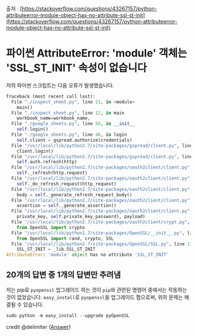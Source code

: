 출처 : [https://stackoverflow.com/questions/43267157/python-attributeerror-module-object-has-no-attribute-ssl-st-init](https://stackoverflow.com/questions/43267157/python-attributeerror-module-object-has-no-attribute-ssl-st-init)

# 파이썬 AttributeError: 'module' 객체는 'SSL\_ST\_INIT' 속성이 없습니다

저의 파이썬 스크립트는 다음 오류가 발생했습니다.

```python
Traceback (most recent call last):
  File "./inspect_sheet.py", line 21, in <module>
    main()
  File "./inspect_sheet.py", line 12, in main
    workbook_name=workbook_name,
  File "./google_sheets.py", line 56, in __init__
    self.login()
  File "./google_sheets.py", line 46, in login
    self.client = gspread.authorize(credentials)
  File "/usr/local/lib/python2.7/site-packages/gspread/client.py", line 335, in authorize
    client.login()
  File "/usr/local/lib/python2.7/site-packages/gspread/client.py", line 98, in login
    self.auth.refresh(http)
  File "/usr/local/lib/python2.7/site-packages/oauth2client/client.py", line 598, in refresh
    self._refresh(http.request)
  File "/usr/local/lib/python2.7/site-packages/oauth2client/client.py", line 769, in _refresh
    self._do_refresh_request(http_request)
  File "/usr/local/lib/python2.7/site-packages/oauth2client/client.py", line 795, in _do_refresh_request
    body = self._generate_refresh_request_body()
  File "/usr/local/lib/python2.7/site-packages/oauth2client/client.py", line 1425, in _generate_refresh_request_body
    assertion = self._generate_assertion()
  File "/usr/local/lib/python2.7/site-packages/oauth2client/client.py", line 1554, in _generate_assertion
    private_key, self.private_key_password), payload)
  File "/usr/local/lib/python2.7/site-packages/oauth2client/crypt.py", line 162, in from_string
    from OpenSSL import crypto
  File "/usr/local/lib/python2.7/site-packages/OpenSSL/__init__.py", line 8, in <module>
    from OpenSSL import rand, crypto, SSL
  File "/usr/local/lib/python2.7/site-packages/OpenSSL/SSL.py", line 118, in <module>
    SSL_ST_INIT = _lib.SSL_ST_INIT
AttributeError: 'module' object has no attribute 'SSL_ST_INIT'
```

## 20개의 답변 중 1개의 답변만 추려냄

저는 pip로 `pyopenssl` 업그레이드 하는 것이 `pip`와 관련된 명령어 중에서는 작동하는 것이 없었습니다. `easy_install`로 `pyopenssl`을 업그레이드 함으로써, 위의 문제는 해결될 수 있습니다.

```python
sudo python -m easy_install --upgrade pyOpenSSL
```

credit @delimiter ([Answer](https://stackoverflow.com/questions/45188413/python-pip-install-is-failing-with-attributeerror-module-object-has-no-att#answer-46475845))
